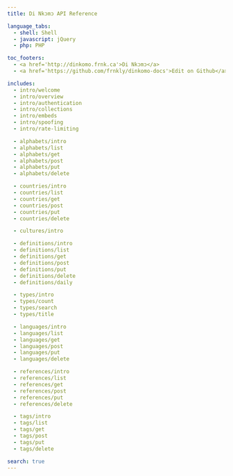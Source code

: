 ```yaml
---
title: Di Nkɔmɔ API Reference

language_tabs:
  - shell: Shell
  - javascript: jQuery
  - php: PHP

toc_footers:
  - <a href='http://dinkomo.frnk.ca'>Di Nkɔmɔ</a>
  - <a href='https://github.com/frnkly/dinkomo-docs'>Edit on Github</a>

includes:
  - intro/welcome
  - intro/overview
  - intro/authentication
  - intro/collections
  - intro/embeds
  - intro/spoofing
  - intro/rate-limiting

  - alphabets/intro
  - alphabets/list
  - alphabets/get
  - alphabets/post
  - alphabets/put
  - alphabets/delete

  - countries/intro
  - countries/list
  - countries/get
  - countries/post
  - countries/put
  - countries/delete

  - cultures/intro

  - definitions/intro
  - definitions/list
  - definitions/get
  - definitions/post
  - definitions/put
  - definitions/delete
  - definitions/daily

  - types/intro
  - types/count
  - types/search
  - types/title

  - languages/intro
  - languages/list
  - languages/get
  - languages/post
  - languages/put
  - languages/delete

  - references/intro
  - references/list
  - references/get
  - references/post
  - references/put
  - references/delete

  - tags/intro
  - tags/list
  - tags/get
  - tags/post
  - tags/put
  - tags/delete

search: true
---
```

